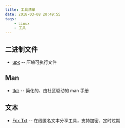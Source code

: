 ```yaml
---
title: 工具清单
date: 2018-03-08 20:49:55
tags:
    - Linux
    - 工具
---
```


## 二进制文件

- [upx](https://github.com/upx/upx) -- 压缩可执行文件

## Man
- [tldr](https://github.com/tldr-pages/tldr) -- 简化的、由社区驱动的 man 手册

## 文本
- [Fox Txt](https://foxtxt.com/) -- 在线匿名文本分享工具，支持加密、定时过期
